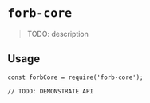 # `forb-core`

> TODO: description

## Usage

```
const forbCore = require('forb-core');

// TODO: DEMONSTRATE API
```
